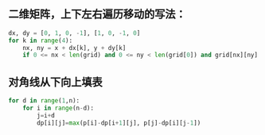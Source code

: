 ## 二维矩阵，上下左右遍历移动的写法：

```python
dx, dy = [0, 1, 0, -1], [1, 0, -1, 0]
for k in range(4):
    nx, ny = x + dx[k], y + dy[k]   
    if 0 <= nx < len(grid) and 0 <= ny < len(grid[0]) and grid[nx][ny] == (限制条件):
```

## 对角线从下向上填表

```py
for d in range(1,n):
    for i in range(n-d):
        j=i+d
        dp[i][j]=max(p[i]-dp[i+1][j], p[j]-dp[i][j-1])

```